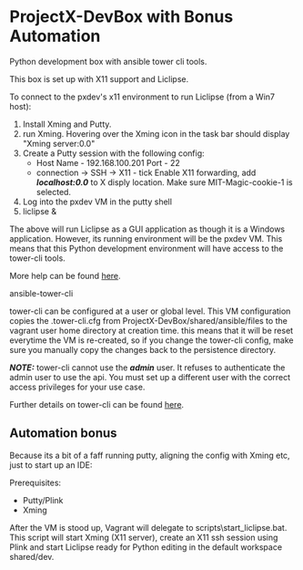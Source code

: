 ProjectX-DevBox with Bonus Automation
========

Python development box with ansible tower cli tools.

This box is set up with X11 support and Liclipse.

To connect to the pxdev's x11 environment to run Liclipse (from a Win7 host):

1. Install Xming and Putty.
2. run Xming. Hovering over the Xming icon in the task bar should display "Xming server:0.0"
3. Create a Putty session with the following config:
   * Host Name - 192.168.100.201 Port - 22
   * connection -> SSH -> X11 - tick Enable X11 forwarding, add ***localhost:0.0*** to X disply location. Make sure MIT-Magic-cookie-1 is selected.
4. Log into the pxdev VM in the putty shell
5. liclipse &

The above will run Liclipse as a GUI application as though it is a Windows application. However, its running environment will be the pxdev VM. This means that this Python development environment will have access to the tower-cli tools.

More help can be found [here](http://ruleoftech.com/2014/windows-and-x11-forwarding-with-xming).

ansible-tower-cli

tower-cli can be configured at a user or global level. This VM configuration copies the .tower-cli.cfg from ProjectX-DevBox/shared/ansible/files to the vagrant user home directory at creation time. this means that it will be reset everytime the VM is re-created, so if you change the tower-cli config, make sure you manually copy the changes back to the persistence directory.

***NOTE:*** tower-cli cannot use the ***admin*** user. It refuses to authenticate the admin user to use the api. You must set up a different user with the correct access privileges for your use case.

Further details on tower-cli can be found [here](http://docs.ansible.com/ansible-tower/2.3.0/html/towerapi/intro.html).

Automation bonus
----------------
Because its a bit of a faff running putty, aligning the config with Xming etc, just to start up an IDE:

Prerequisites:
* Putty/Plink
* Xming

After the VM is stood up, Vagrant will delegate to scripts\start_liclipse.bat. This script will start Xming (X11 server), create an X11 ssh session using Plink and start Liclipse ready for Python editing in the default workspace shared/dev. 
